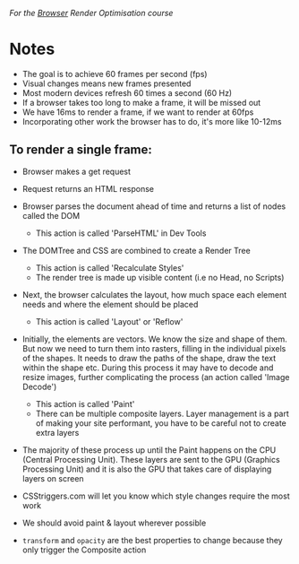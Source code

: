 _For the [Browser] Render Optimisation course_

# Notes

- The goal is to achieve 60 frames per second (fps)
- Visual changes means new frames presented
- Most modern devices refresh 60 times a second (60 Hz)
- If a browser takes too long to make a frame, it will be missed out
- We have 16ms to render a frame, if we want to render at 60fps
- Incorporating other work the browser has to do, it's more like 10-12ms

## To render a single frame:

- Browser makes a get request
- Request returns an HTML response
- Browser parses the document ahead of time and returns a list of nodes called
  the DOM
  - This action is called 'ParseHTML' in Dev Tools
- The DOMTree and CSS are combined to create a Render Tree
  - This action is called 'Recalculate Styles'
  - The render tree is made up visible content (i.e no Head, no Scripts)
- Next, the browser calculates the layout, how much space each element needs
  and where the element should be placed
  - This action is called 'Layout' or 'Reflow'
- Initially, the elements are vectors. We know the size and shape of them. But
  now we need to turn them into rasters, filling in the individual pixels
  of the shapes. It needs to draw the paths of the shape, draw the text
  within the shape etc. During this process it may have to decode and resize
  images, further complicating the process (an action called 'Image Decode')
  - This action is called 'Paint'
  - There can be multiple composite layers. Layer management is a part of
    making your site performant, you have to be careful not to create extra
    layers
- The majority of these process up until the Paint happens on the CPU (Central
  Processing Unit). These layers are sent to the GPU (Graphics Processing Unit)
  and it is also the GPU that takes care of displaying layers on screen

- CSStriggers.com will let you know which style changes require the most work
- We should avoid paint & layout wherever possible
- `transform` and `opacity` are the best properties to change because they only
  trigger the Composite action









[Browser]: https://www.udacity.com/course/browser-rendering-optimization--ud860
